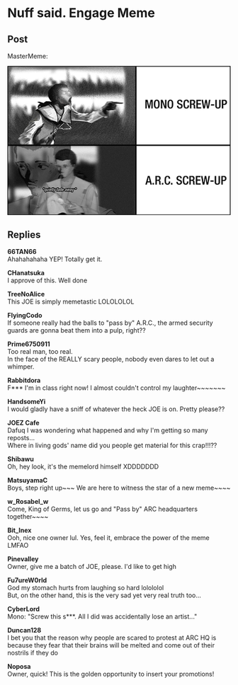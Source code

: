 # Nuff said. Engage Meme
## Post
MasterMeme:<br>


![o9401.png](./attachments/o9401.png)
## Replies
**66TAN66**<br>
Ahahahahaha YEP! Totally get it.

**CHanatsuka**<br>
I approve of this. Well done

**TreeNoAlice**<br>
This JOE is simply memetastic LOLOLOLOL

**FlyingCodo**<br>
If someone really had the balls to "pass by" A.R.C., the armed security guards are gonna beat them into a pulp, right??

**Prime6750911**<br>
Too real man, too real.<br>
In the face of the REALLY scary people, nobody even dares to let out a whimper.

**Rabbitdora**<br>
F\*\*\* I'm in class right now! I almost couldn't control my laughter~~~~~~~

**HandsomeYi**<br>
I would gladly have a sniff of whatever the heck JOE is on. Pretty please??

**JOEZ Cafe**<br>
Dafuq I was wondering what happened and why I'm getting so many reposts...<br>
Where in living gods' name did you people get material for this crap!!!?? 

**Shibawu**<br>
Oh, hey look, it's the memelord himself XDDDDDDD

**MatsuyamaC**<br>
Boys, step right up~~~ We are here to witness the star of a new meme~~~~

**w_Rosabel_w**<br>
Come, King of Germs, let us go and "Pass by" ARC headquarters together~~~~

**Bit_Inex**<br>
Ooh, nice one owner lul. Yes, feel it, embrace the power of the meme LMFAO

**Pinevalley**<br>
Owner, give me a batch of JOE, please. I'd like to get high

**Fu7ureW0rld**<br>
God my stomach hurts from laughing so hard lolololol<br>
But, on the other hand, this is the very sad yet very real truth too...

**CyberLord**<br>
Mono: "Screw this s\*\*\*. All I did was accidentally lose an artist..."

**Duncan128**<br>
I bet you that the reason why people are scared to protest at ARC HQ is because they fear that their brains will be melted and come out of their nostrils if they do

**Noposa**<br>
Owner, quick! This is the golden opportunity to insert your promotions!

